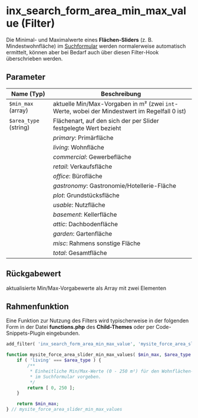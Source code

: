 # inx_search_form_area_min_max_value (Filter)

Die Minimal- und Maximalwerte eines **Flächen-Sliders** (z. B. Mindestwohnfläche) im [Suchformular](/komponenten/suchformular) werden normalerweise automatisch ermittelt, können aber bei Bedarf auch über diesen Filter-Hook überschrieben werden.

## Parameter

| Name (Typ) | Beschreibung |
| ---------- | ------------ |
| `$min_max` (array) | aktuelle Min/Max-Vorgaben in m² (zwei `int`-Werte, wobei der Mindestwert im Regelfall 0 ist) |
| `$area_type` (string) | Flächenart, auf den sich der per Slider festgelegte Wert bezieht |
| | *primary*: Primärfläche |
| | *living*: Wohnfläche |
| | *commercial*: Gewerbefläche |
| | *retail*: Verkaufsfläche |
| | *office*: Bürofläche |
| | *gastronomy*: Gastronomie/Hotellerie-Fläche |
| | *plot*: Grundstücksfläche |
| | *usable*: Nutzfläche |
| | *basement*: Kellerfläche |
| | *attic*: Dachbodenfläche |
| | *garden*: Gartenfläche |
| | *misc*: Rahmens sonstige Fläche |
| | *total*: Gesamtfläche |

## Rückgabewert

aktualisierte Min/Max-Vorgabewerte als Array mit zwei Elementen

## Rahmenfunktion

Eine Funktion zur Nutzung des Filters wird typischerweise in der folgenden Form in der Datei **functions.php** des **Child-Themes** oder per Code-Snippets-Plugin eingebunden.

```php
add_filter( 'inx_search_form_area_min_max_value', 'mysite_force_area_slider_min_max_values', 10, 2 );

function mysite_force_area_slider_min_max_values( $min_max, $area_type ) {
	if ( 'living' === $area_type ) {
		/**
		 * Einheitliche Min/Max-Werte (0 - 250 m²) für den Wohnflächen-Slider
		 * im Suchformular vorgeben.
		 */
		return [ 0, 250 ];
	}

	return $min_max;
} // mysite_force_area_slider_min_max_values
```